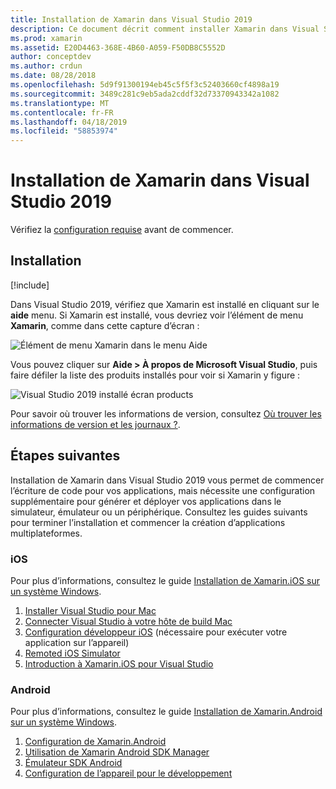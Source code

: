 ```yaml
---
title: Installation de Xamarin dans Visual Studio 2019
description: Ce document décrit comment installer Xamarin dans Visual Studio 2019. Il décrit la configuration requise, le processus d’installation et la vérification de l’installation.
ms.prod: xamarin
ms.assetid: E20D4463-368E-4B60-A059-F50DB8C5552D
author: conceptdev
ms.author: crdun
ms.date: 08/28/2018
ms.openlocfilehash: 5d9f91300194eb45c5f5f3c52403660cf4898a19
ms.sourcegitcommit: 3489c281c9eb5ada2cddf32d73370943342a1082
ms.translationtype: MT
ms.contentlocale: fr-FR
ms.lasthandoff: 04/18/2019
ms.locfileid: "58853974"
---
```

# <a name="installing-xamarin-in-visual-studio-2019"></a>Installation de Xamarin dans Visual Studio 2019

<a name="requirements" />

Vérifiez la [configuration requise](~/cross-platform/get-started/requirements.md) avant de commencer.

## <a name="installation"></a>Installation

[!include[](~/cross-platform/includes/install-xamarin-windows.md)]

Dans Visual Studio 2019, vérifiez que Xamarin est installé en cliquant sur le **aide** menu. Si Xamarin est installé, vous devriez voir l’élément de menu **Xamarin**, comme dans cette capture d’écran :

![Élément de menu Xamarin dans le menu Aide](windows-images/12-xamarin-menu-item.png "Élément de menu Xamarin dans le menu Aide")

Vous pouvez cliquer sur **Aide > À propos de Microsoft Visual Studio**, puis faire défiler la liste des produits installés pour voir si Xamarin y figure :

![Visual Studio 2019 installé écran products](windows-images/13-xamarin-is-installed.png "Visual Studio 2019 installé écran products")

Pour savoir où trouver les informations de version, consultez [Où trouver les informations de version et les journaux ?](~/cross-platform/troubleshooting/questions/version-logs.md).

## <a name="next-steps"></a>Étapes suivantes

Installation de Xamarin dans Visual Studio 2019 vous permet de commencer l’écriture de code pour vos applications, mais nécessite une configuration supplémentaire pour générer et déployer vos applications dans le simulateur, émulateur ou un périphérique. Consultez les guides suivants pour terminer l’installation et commencer la création d’applications multiplateformes.

### <a name="ios"></a>iOS

Pour plus d’informations, consultez le guide [Installation de Xamarin.iOS sur un système Windows](~/ios/get-started/installation/windows/index.md). 

1. [Installer Visual Studio pour Mac](https://docs.microsoft.com/visualstudio/mac/installation)
2. [Connecter Visual Studio à votre hôte de build Mac](~/ios/get-started/installation/windows/connecting-to-mac/index.md)
3. [Configuration développeur iOS](~/ios/get-started/installation/device-provisioning/index.md) (nécessaire pour exécuter votre application sur l’appareil)
5. [Remoted iOS Simulator](~/tools/ios-simulator/index.md)
6. [Introduction à Xamarin.iOS pour Visual Studio](~/ios/get-started/installation/windows/introduction-to-xamarin-ios-for-visual-studio.md)

### <a name="android"></a>Android

Pour plus d’informations, consultez le guide [Installation de Xamarin.Android sur un système Windows](~/android/get-started/installation/windows.md).

1. [Configuration de Xamarin.Android](~/android/get-started/installation/windows.md#configuration)
2. [Utilisation de Xamarin Android SDK Manager](~/android/get-started/installation/android-sdk.md?ide=vs)
3. [Émulateur SDK Android](~/android/get-started/installation/android-emulator/index.md)
4. [Configuration de l’appareil pour le développement](~/android/get-started/installation/set-up-device-for-development.md)
